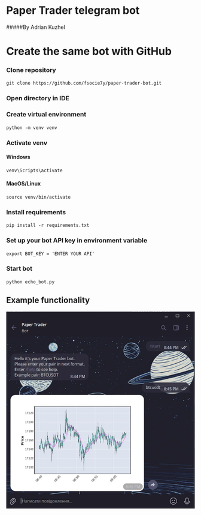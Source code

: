 # Paper Trader telegram bot
#####By Adrian Kuzhel

# Create the same bot with GitHub

### Clone repository
```shell 
git clone https://github.com/fsocie7y/paper-trader-bot.git
```
### Open directory in IDE
### Create virtual environment
```shell 
python -m venv venv
```
### Activate venv
#### Windows
```shell 
venv\Scripts\activate
```
#### MacOS/Linux
```shell 
source venv/bin/activate
```
### Install requirements
```shell 
pip install -r requirements.txt
```
### Set up your bot API key in environment variable
```shell 
export BOT_KEY = 'ENTER YOUR API'
```
### Start bot
```shell 
python echo_bot.py
```

## Example functionality
![img.png](img.png)